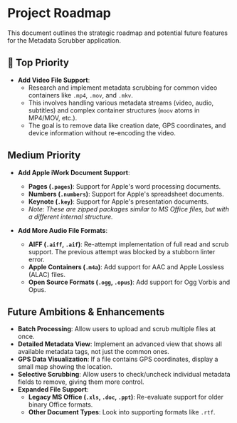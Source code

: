 # Project Roadmap

This document outlines the strategic roadmap and potential future features for the Metadata Scrubber application.

## 🚀 Top Priority

- **Add Video File Support**:
  - Research and implement metadata scrubbing for common video containers like `.mp4`, `.mov`, and `.mkv`.
  - This involves handling various metadata streams (video, audio, subtitles) and complex container structures (`moov` atoms in MP4/MOV, etc.).
  - The goal is to remove data like creation date, GPS coordinates, and device information without re-encoding the video.

## Medium Priority

- **Add Apple iWork Document Support**:

  - **Pages (`.pages`)**: Support for Apple's word processing documents.
  - **Numbers (`.numbers`)**: Support for Apple's spreadsheet documents.
  - **Keynote (`.key`)**: Support for Apple's presentation documents.
  - _Note: These are zipped packages similar to MS Office files, but with a different internal structure._

- **Add More Audio File Formats**:
  - **AIFF (`.aiff`, `.aif`)**: Re-attempt implementation of full read and scrub support. The previous attempt was blocked by a stubborn linter error.
  - **Apple Containers (`.m4a`)**: Add support for AAC and Apple Lossless (ALAC) files.
  - **Open Source Formats (`.ogg`, `.opus`)**: Add support for Ogg Vorbis and Opus.

## Future Ambitions & Enhancements

- **Batch Processing**: Allow users to upload and scrub multiple files at once.
- **Detailed Metadata View**: Implement an advanced view that shows all available metadata tags, not just the common ones.
- **GPS Data Visualization**: If a file contains GPS coordinates, display a small map showing the location.
- **Selective Scrubbing**: Allow users to check/uncheck individual metadata fields to remove, giving them more control.
- **Expanded File Support**:
  - **Legacy MS Office (`.xls`, `.doc`, `.ppt`)**: Re-evaluate support for older binary Office formats.
  - **Other Document Types**: Look into supporting formats like `.rtf`.
